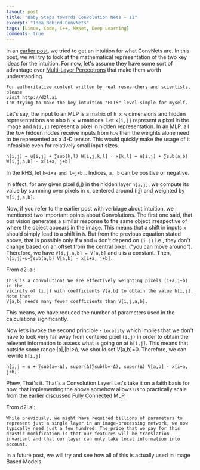 ```yaml
---
layout: post
title: "Baby Steps towards Convolution Nets - II"
excerpt: "Idea Behind ConvNets"
tags: [Linux, Code, C++, MXNet, Deep Learning]
comments: true
---
```

In an [earlier post](http://www.mycpu.org/dummys-intro-to-convnets/), we tried
to get an intuition for what ConvNets are. In this post, we will try to look at
the mathematical representation of the two key ideas for the intuition.
For now, let's assume they have some sort of advantage over [Multi-Layer
Perceptrons](http://www.mycpu.org/debugging-deep-learning-flamegraph/) that make them worth understanding.

```
For authoritative content written by real researchers and scientists, please
visit http://d2l.ai
I'm trying to make the key intuition "ELI5" level simple for myself.
```

Let's say, the input to an MLP is a matrix of `` h x w `` dimensions and hidden
representations are also `` h x w `` matrices. Let `` x[i,j] `` represent a pixel in the
image and `` h[i,j] `` represent a pixel in hidden representation. In an MLP, all
the $h.w$ hidden nodes receive inputs from `` h.w `` then the weights alone need to
be represented as a 4-D tensor. This would quickly make the usage of it
infeasible even for relatively small input sizes.

```
h[i,j] = u[i,j] + ∑sub(k,l) W[i,j,k,l] ⋅ x[k,l] = u[i,j] + ∑sub(a,b) W[i,j,a,b] ⋅ x[i+a, j+b]
```

In the RHS, let ``k=i+a and l=j+b.``. Indices, ``a, b`` can be positive or
negative.

In effect, for any given pixel (i,j) in the hidden layer ``h[i,j]``, we compute its value by summing over pixels in x, centered around (i,j) and weighted by ``W[i,j,a,b]``.

Now, if you refer to the earlier post with verbiage about intuition, we
mentioned two important points about Convolutions. The first one said, that our
vision generates a similar response to the same object irrespective of where the
object appears in the image. This means that a shift in inputs ``x`` should
simply lead to a shift in ``h``.
But from the previous equation stated above, that is possible only if ``W`` and
``u`` don't depend on ``(i.j)`` i.e., they don't change based on an offset from
the central pixel. ("you can move around"). Therefore, we have ``V[i,j,a,b] =
V[a,b]`` and ``u`` is a constant. Then, ``h[i,j]=u+∑sub(a,b) V[a,b] ⋅ x[i+a,
j+b].``

From d2l.ai:
```
This is a convolution! We are effectively weighting pixels (i+a,j+b) in the
vicinity of (i,j) with coefficients V[a,b] to obtain the value h[i,j]. Note that
V[a,b] needs many fewer coefficients than V[i,j,a,b].
```

This means, we have reduced the number of parameters used in the calculations
significantly.

Now let’s invoke the second principle - ``locality`` which implies that we don't
have to look very far away from centered pixel ``(i,j)`` in order to obtain the relevant information to assess what is going on at ``h[i,j]``. This means that outside some range |a|,|b|>Δ, we should set V[a,b]=0. Therefore, we can rewrite ``h[i,j]``

```
h[i,j = u + ∑sub(a=-Δ), super(Δ)∑sub(b=-Δ), super(Δ) V[a,b] ⋅ x[i+a, j+b].
```

Phew, That's it. That's a Convolution Layer! Let's take it on a faith basis for
now, that implementing the above somehow allows us to practically scale from the
earlier discussed [Fully Connected MLP](http://www.mycpu.org/more-on-mlp/)

From d2l.ai:
```
While previously, we might have required billions of parameters to represent just a single layer in an image-processing network, we now typically need just a few hundred. The price that we pay for this drastic modification is that our features will be translation invariant and that our layer can only take local information into account. 
```

In a future post, we will try and see how all of this is actually used in Image
Based Models.
